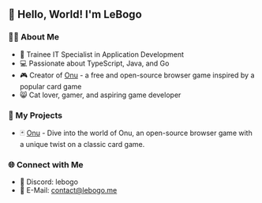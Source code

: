 ## 👋 Hello, World! I'm LeBogo

### 👨‍💻 About Me
- 🌱 Trainee IT Specialist in Application Development
- 💻 Passionate about TypeScript, Java, and Go
- 🎮 Creator of [Onu]([https://github.com/LeBogo/Onu](https://github.com/OnuGame)) - a free and open-source browser game inspired by a popular card game
- 😸 Cat lover, gamer, and aspiring game developer

### 🚀 My Projects
- 🃏 [Onu]([https://github.com/LeBogo/Onu](https://github.com/OnuGame)) - Dive into the world of Onu, an open-source browser game with a unique twist on a classic card game.

### 🌐 Connect with Me
- 💬 Discord: lebogo
- 📧 E-Mail: contact@lebogo.me
